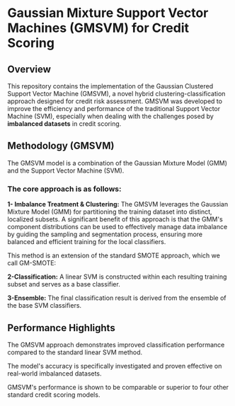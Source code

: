 # Gaussian Mixture Support Vector Machines (GMSVM) for Credit Scoring
## Overview

This repository contains the implementation of the Gaussian Clustered Support Vector Machine (GMSVM), a novel hybrid clustering-classification approach designed for credit risk assessment. GMSVM was developed to improve the efficiency and performance of the traditional Support Vector Machine (SVM), especially when dealing with the challenges posed by **imbalanced datasets** in credit scoring.

## Methodology (GMSVM)

The GMSVM model is a combination of the Gaussian Mixture Model (GMM) and the Support Vector Machine (SVM).

### The core approach is as follows:

**1- Imbalance Treatment & Clustering:** The GMSVM leverages the Gaussian Mixture Model (GMM) for partitioning the training dataset into distinct, localized subsets. A significant benefit of this approach is that the GMM's component distributions can be used to effectively manage data imbalance by guiding the sampling and segmentation process, ensuring more balanced and efficient training for the local classifiers.

This method is an extension of the standard SMOTE approach, which we call GM-SMOTE:



**2-Classification:** A linear SVM is constructed within each resulting training subset and serves as a base classifier.

**3-Ensemble:** The final classification result is derived from the ensemble of the base SVM classifiers.

## Performance Highlights
The GMSVM approach demonstrates improved classification performance compared to the standard linear SVM method.

The model's accuracy is specifically investigated and proven effective on real-world imbalanced datasets.

GMSVM's performance is shown to be comparable or superior to four other standard credit scoring models.

